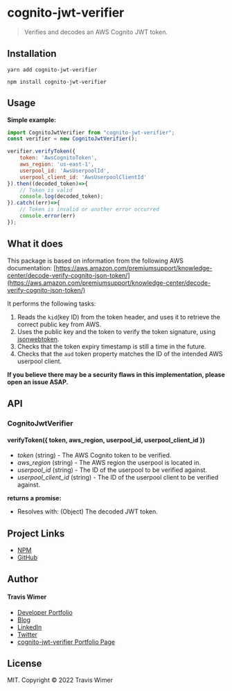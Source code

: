 # cognito-jwt-verifier

> Verifies and decodes an AWS Cognito JWT token.

## Installation

`yarn add cognito-jwt-verifier`

`npm install cognito-jwt-verifier`

## Usage

**Simple example:**

```Javascript
import CognitoJwtVerifier from "cognito-jwt-verifier";
const verifier = new CognitoJwtVerifier();

verifier.verifyToken({
	token: 'AwsCognitoToken',
	aws_region: 'us-east-1',
	userpool_id: 'AwsUserpoolId',
	userpool_client_id: 'AwsUserpoolClientId'
}).then((decoded_token)=>{
	// Token is valid
	console.log(decoded_token);
}).catch((err)=>{
	// Token is invalid or another error occurred
	console.error(err)
});
```

## What it does

This package is based on information from the following AWS documentation:
[https://aws.amazon.com/premiumsupport/knowledge-center/decode-verify-cognito-json-token/](https://aws.amazon.com/premiumsupport/knowledge-center/decode-verify-cognito-json-token/)

It performs the following tasks:

1. Reads the `kid`(key ID) from the token header, and uses it to retrieve the correct public key from AWS.
2. Uses the public key and the token to verify the token signature, using [jsonwebtoken](https://www.npmjs.com/package/jsonwebtoken).
3. Checks that the token expiry timestamp is still a time in the future.
4. Checks that the `aud` token property matches the ID of the intended AWS userpool client.

**If you believe there may be a security flaws in this implementation, please open an issue ASAP.**

## API

### CognitoJwtVerifier

#### verifyToken({ token, aws_region, userpool_id, userpool_client_id })

- _token_ (string) - The AWS Cognito token to be verified.
- _aws_region_ (string) - The AWS region the userpool is located in.
- _userpool_id_ (string) - The ID of the userpool to be verified against.
- _userpool_client_id_ (string) - The ID of the userpool client to be verified against.

**returns a promise:**

- Resolves with: (Object) The decoded JWT token.

## Project Links

- [NPM](https://www.npmjs.com/package/cognito-jwt-verifier)
- [GitHub](https://github.com/traviswimer/cognito-jwt-verifier)

## Author

#### Travis Wimer

- <a href="https://traviswimer.com/developer-portfolio" title="React Native, React, NodeJS, UI/UX Developer" target="_blank">Developer Portfolio</a>
- <a href="https://traviswimer.com/blog" title="React Native, React, NodeJS, UI/UX Blog" target="_blank">Blog</a>
- <a href="https://www.linkedin.com/in/traviswimer/" title="Developer Resume" target="_blank">LinkedIn</a>
- <a href="https://twitter.com/Travis_Wimer" title="Travis Wimer | Software Developer" target="_blank">Twitter</a>
- <a href="https://traviswimer.com/developer-portfolio/cognito-jwt-verifier" title="cognito-jwt-verifier | Travis Wimer" target="_blank">cognito-jwt-verifier Portfolio Page</a>

## License

MIT. Copyright © 2022 Travis Wimer
